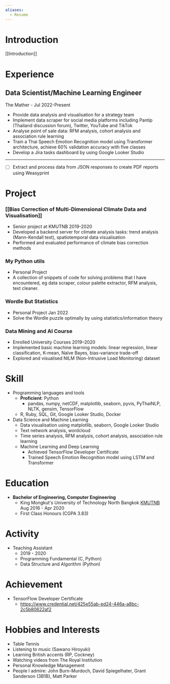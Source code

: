 ```yaml
---
aliases:
  - Resume
---
```


# Introduction

[[Introduction]]

# Experience

## Data Scientist/Machine Learning Engineer
The Mather - Jul 2022-Present
- Provide data analysis and visualisation for a strategy team
- Implement data scraper for social media platforms including Pantip (Thailand discussion forum), Twitter, YouTube and TikTok
- Analyse point of sale data: RFM analysis, cohort analysis and association rule learning
- Train a Thai Speech Emotion Recognition model using Transformer architecture, achieve 60% validation accuracy with five classes
- Develop a Jira tasks dashboard by using Google Looker Studio
---
- [ ] Extract and process data from JSON responses to create PDF reports using Weasyprint

# Project

### [[Bias Correction of Multi-Dimensional Climate Data and Visualisation]]
- Senior project at KMUTNB 2019-2020
- Developed a backend server for climate analysis tasks: trend analysis (Mann-Kendall test), spatiotemporal data visualisation
- Performed and evaluated performance of climate bias correction methods
### My Python utils
- Personal Project
- A collection of snippets of code for solving problems that I have encountered, eg data scraper, colour palette extractor, RFM analysis, text cleaner.
### Wordle But Statistics
- Personal Project Jan 2022
- Solve the Wordle puzzle optimally by using statistics/information theory
### Data Mining and AI Course­
- Enrolled University Courses 2019–2020
- Implemented basic machine learning models: linear regression, linear classification, K-mean, Naïve Bayes, bias-variance trade-off
- Explored and visualised NILM (Non-Intrusive Load Monitoring) dataset

# Skill

- Programming languages and tools
  - **Proficient**: Python
    - pandas, numpy, netCDF, matplotlib, seaborn, pyvis, PyThaiNLP, NLTK, gensim, TensorFlow
  - R, Ruby, SQL, Git, Google Looker Studio, Docker
- Data Science and Machine Learning
  - Data visualisation using matplotlib, seaborn, Google Looker Studio
  - Text network analysis, wordcloud
  - Time series analysis, RFM analysis, cohort analysis, association rule learning
  - Machine Learning and Deep Learning
    - Achieved TensorFlow Developer Certificate
    - Trained Speech Emotion Recognition model using LSTM and Transformer


# Education

- **Bachelor of Engineering, Computer Engineering**
  - King Mongkut's University of Technology North Bangkok [KMUTNB](app://obsidian.md/KMUTNB) Aug 2016 - Apr 2020
  - First Class Honours (CGPA 3.83)

# Activity

- Teaching Assistant
  - 2019 - 2020
  - Programming Fundamental (C, Python)
  - Data Structure and Algorithm (Python)

# Achievement

- TensorFlow Developer Certificate
  - https://www.credential.net/425e55ab-ed24-446a-a8bc-2c5b80622af2

# Hobbies and Interests

- Table Tennis
- Listening to music (Sawano Hiroyuki)
- Learning British accents (RP, Cockney)
- Watching videos from The Royal Institution
- Personal Knowledge Management
- People I admire: John Burn-Murdoch, David Spiegelhater, Grant Sanderson (3B1B), Matt Parker